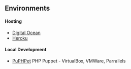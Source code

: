 ## Environments

#### Hosting

* [Digital Ocean](https://www.digitalocean.com)
* [Heroku](https://heroku.com)

#### Local Development

* [PuPHPet](https://puphpet.com) PHP Puppet - VirtualBox, VMWare, Parrallels 
